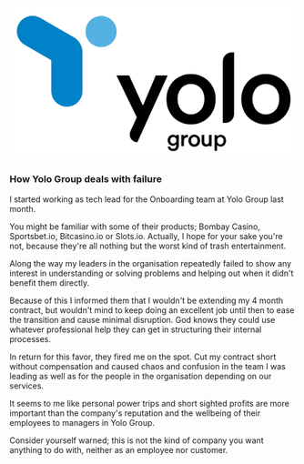 ![Logo](logo.png)

### How Yolo Group deals with failure

I started working as tech lead for the Onboarding team at Yolo Group last month.

You might be familiar with some of their products; Bombay Casino, Sportsbet.io, Bitcasino.io or Slots.io. Actually, I hope for your sake you're not, because they're all nothing but the worst kind of trash entertainment.

Along the way my leaders in the organisation repeatedly failed to show any interest in understanding or solving problems and helping out when it didn't benefit them directly.

Because of this I informed them that I wouldn't be extending my 4 month contract, but wouldn't mind to keep doing an excellent job until then to ease the transition and cause minimal disruption. God knows they could use whatever professional help they can get in structuring their internal processes.

In return for this favor, they fired me on the spot. Cut my contract short without compensation and caused chaos and confusion in the team I was leading as well as for the people in the organisation depending on our services.

It seems to me like personal power trips and short sighted profits are more important than the company's reputation and the wellbeing of their employees to managers in Yolo Group.

Consider yourself warned; this is not the kind of company you want anything to do with, neither as an employee nor customer.